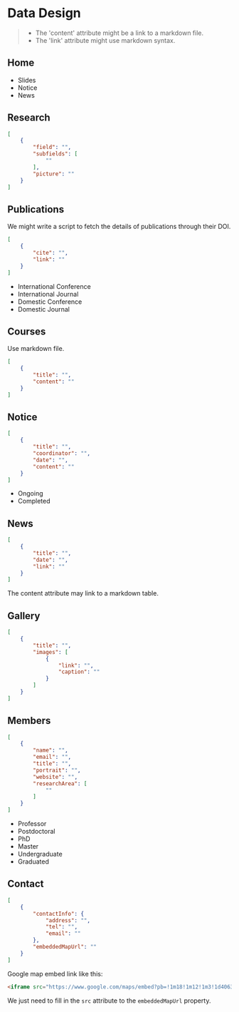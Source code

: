 # Data Design

> - The 'content' attribute might be a link to a markdown file.
> - The 'link' attribute might use markdown syntax.

## Home

- Slides
- Notice
- News

## Research

```json
[
    {
        "field": "",
        "subfields": [
            ""
        ],
        "picture": ""
    }
]
```

## Publications

We might write a script to fetch the details of publications through their DOI.

```json
[
    {
        "cite": "",
        "link": ""
    }
]
```

- International Conference
- International Journal
- Domestic Conference
- Domestic Journal

## Courses

Use markdown file.

```json
[
    {
        "title": "",
        "content": ""
    }
]
```

## Notice

```json
[
    {
        "title": "",
        "coordinator": "",
        "date": "",
        "content": ""
    }
]
```

- Ongoing
- Completed

## News

```json
[
    {
        "title": "",
        "date": "",
        "link": ""
    }
]
```

The content attribute may link to a markdown table.

## Gallery

```json
[
    {
        "title": "",
        "images": [
            {
                "link": "",
                "caption": ""
            }
        ]
    }
]
```

## Members

```json
[
    {
        "name": "",
        "email": "",
        "title": "",
        "portrait": "",
        "website": "",
        "researchArea": [
            ""
        ]
    }
]
```

- Professor
- Postdoctoral
- PhD
- Master
- Undergraduate
- Graduated

## Contact

```json
[
    {
        "contactInfo": {
            "address": "",
            "tel": "",
            "email": ""
        },
        "embeddedMapUrl": ""
    }
]
```

Google map embed link like this:

```html
<iframe src="https://www.google.com/maps/embed?pb=!1m18!1m12!1m3!1d406326.701186334!2d126.52673406092755!3d37.28500426097844!2m3!1f0!2f0!3f0!3m2!1i1024!2i768!4f13.1!3m3!1m2!1s0x357b6ef2f5a7cb73%3A0x26b59cb3d9af4a46!2z5rGJ6Ziz5aSn5a2m5qChIEVSSUNB!5e0!3m2!1szh-CN!2skr!4v1700165528243!5m2!1szh-CN!2skr" width="600" height="450" style="border:0;" allowfullscreen="" loading="lazy" referrerpolicy="no-referrer-when-downgrade"></iframe>
```

We just need to fill in the `src` attribute to the `embeddedMapUrl` property.

